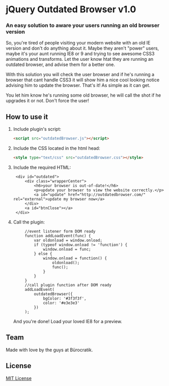 # jQuery Outdated Browser v1.0

### An easy solution to aware your users running an old browser version

So, you're tired of people visiting your modern website with an old IE version and don't do anything about it. Maybe they aren't "power" users, maybe it's your aunt running IE8 or 9 and trying to see awesome CSS3 animations and transforms. Let the user know htat they are running an outdated browser, and advise them for a better one. 

With this solution you will check the user browser and if he's running a browser that cant handle CSS3 it will show him a nice cool looking notice advising him to update the browser. That's it! As simple as it can get.

You let him know he's running some old browser, he will call the shot if he upgrades it or not. Don't force the user!

## How to use it


1. Include plugin's script:

	```html
	<script src="outdatedBrowser.js"></script>
	```

4. Include the CSS located in the html head:

	```html
	<style type="text/css" src="outdatedBrowser.css"></style>
	```

5. Include the required HTML:
 
	    <div id="outdated">
            <div class="wrapperCenter">
                <h6>your browser is out-of-date!</h6>
                <p>update your browser to view the website correctly.</p>
                <a id="update" href="http://outdatedbrowser.com/" rel="external">update my browser now</a>
            </div>
            <a id="btnClose"></a>
        </div>

6. Call the plugin:

			//event listener form DOM ready
			function addLoadEvent(func) {
			    var oldonload = window.onload;
			    if (typeof window.onload != 'function') {
			        window.onload = func;
			    } else {
			        window.onload = function() {
			            oldonload();
			            func();
			        }
			    }
			}
			//call plugin function after DOM ready
			addLoadEvent(
				outdatedBrowser({
					bgColor: '#3f3f3f',
					color: '#e3e3e3'
				})
			);

	And you're done! Load your loved IE8 for a preview.

<!--## Structure

The basic structure of the project is given in the following way:


	├── demo/
	│   └── index.html
	├── imgs/
	│   └── outdatedBrowser-close.gif
	├── src/
	│   ├── jquery.easing.1.3.min.js
	│   ├── jquery.min.js
	│   ├── jquery.outdatedBrowser.js
	│   ├── jquery.outdatedBrowser.min.js
	│   └── outdatedBrowser.css-->


## Team

Made with love by the guys at Bürocratik.


## License

[MIT License](http://zenorocha.mit-license.org/)
